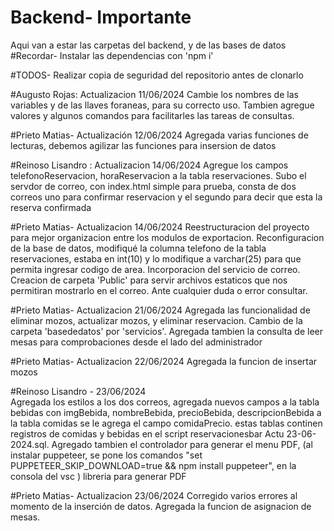 # Backend- Importante
Aqui van a estar las carpetas del backend, y de las bases de datos
#Recordar-
Instalar las dependencias con 'npm i' 

#TODOS- Realizar copia de seguridad del repositorio antes de clonarlo

#Augusto Rojas:
Actualizacion 11/06/2024
Cambie los nombres de las variables y de las llaves foraneas, para su correcto uso.
Tambien agregue valores y algunos comandos para facilitarles las tareas de consultas.

#Prieto Matias-
Actualización 12/06/2024 
Agregada varias funciones de lecturas, debemos agilizar las funciones para insersion de datos 

#Reinoso Lisandro :
Actualizacion 14/06/2024 
Agregue los campos telefonoReservacion, horaReservacion a la tabla reservaciones.
Subo el servdor de correo, con index.html simple para prueba, consta de dos correos uno para confirmar reservacion y el segundo para decir que esta la reserva confirmada

#Prieto Matias-
Actualizacion 14/06/2024
Reestructuracion del proyecto para mejor organizacion entre los modulos de exportacion. Reconfiguracion de la base de datos, modifiqué la columna telefono de la tabla reservaciones, estaba en int(10) y lo modifique a varchar(25) para que permita ingresar codigo de area. Incorporacion del servicio de correo. Creacion de carpeta 'Public' para servir archivos estaticos que nos permitiran mostrarlo en el correo. Ante cualquier duda o error consultar.


#Prieto Matias-
Actualizacion 21/06/2024
Agregada las funcionalidad de eliminar mozos, actualizar mozos, y eliminar reservacion. Cambio de la
carpeta 'basededatos' por 'servicios'. Agregada tambien la consulta de leer mesas para comprobaciones
desde el lado del administrador 

#Prieto Matias-
Actualizacion 22/06/2024
Agregada la funcion de insertar mozos

#Reinoso Lisandro - 23/06/2024  
Agregada los estilos a los dos correos, agregada nuevos campos a la tabla bebidas con imgBebida, nombreBebida, precioBebida, descripcionBebida a la tabla comidas se le agrega el campo comidaPrecio. estas tablas continen registros de comidas y bebidas en el script reservacionesbar Actu 23-06-2024.sql.
Agregado tambien el controlador para generar el menu PDF, (al instalar puppeteer, se pone los comandos "set PUPPETEER_SKIP_DOWNLOAD=true && npm install puppeteer", en la consola del vsc ) libreria para generar PDF


#Prieto Matias-
Actualizacion 23/06/2024
Corregido varios errores al momento de la inserción de datos. Agregada la funcion de asignacion de mesas. 

